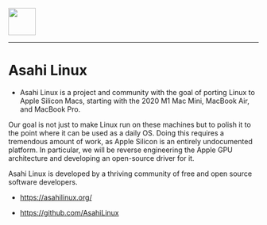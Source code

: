 <p>
  <img width=55px src="https://asahilinux.org/img/AsahiLinux_logomark.svg" />
</p>


<hr>

# Asahi Linux

- Asahi Linux is a project and community with the goal of porting Linux to Apple Silicon Macs, starting with the 2020 M1 Mac Mini, MacBook Air, and MacBook Pro.

Our goal is not just to make Linux run on these machines but to polish it to the point where it can be used as a daily OS. Doing this requires a tremendous amount of work, as Apple Silicon is an entirely undocumented platform. In particular, we will be reverse engineering the Apple GPU architecture and developing an open-source driver for it.

Asahi Linux is developed by a thriving community of free and open source software developers.

- https://asahilinux.org/

- https://github.com/AsahiLinux